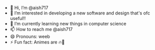 - 👋 Hi, I’m @aish717
- 👀 I’m interested in developing a new software and design that's ofc useful!!
- 🌱 I’m currently learning new things in computer science 
- 📫 How to reach me @aish717
- 😄 Pronouns: weeb
- ⚡ Fun fact: Animes are 🔥🤌
